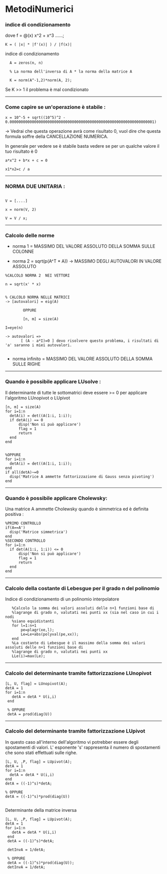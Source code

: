 # MetodiNumerici

<h3> indice di condizionamento </h3>
  
dove f = @(x) x^2 + x^3 ......;

```  
K = ( |x| * |f'(x)| ) / |f(x)|
```

indice di condizionamento <Matrice>

```
  A = zeros(n, n)

  % La norma dell'inversa di A * la norma della matrice A

  K = norm(A^-1,2)*norm(A, 2);
```

  Se K >> 1 il problema è mal condizionato

  ------------

  <h3> Come capire se un'operazione è stabile : </h3> 

  ```
  x = 10^-5 + sqrt((10^5)^2 - 0.00000000000000000000000000000000000000000000000000000000000000001)
  ```
  
  -> Vedrai che questa operazione avrà come risultato 0, vuol dire che questa formula soffre della CANCELLAZIONE NUMERICA.
  
  In generale per vedere se è stabile basta vedere se per un qualche valore il tuo risultato è 0
  
  ```
  a*x^2 + b*x + c = 0
  
  x1*x2=c / a
  
  ```
  
  --------------
  
  <h3> NORMA DUE UNITARIA : </h3>
  
  ```
 
 V = [....]
  
 x = norm(V, 2)
  
 V = V / x;
  
 ```
  
 -------------
  
  <h3> Calcolo delle norme </h3> 
  
  
 * norma 1 = MASSIMO DEL VALORE ASSOLUTO DELLA SOMMA SULLE COLONNE
  
 * norma 2 = sqrt(p(A^T * A)) -> MASSIMO DEGLI AUTOVALORI IN VALORE ASSOLUTO 
  ```
  %CALCOLO NORMA 2  NEI VETTORI 
  
  n = sqrt(x' * x)
  
  
  % CALCOLO NORMA NELLE MATRICI
  -> [autovalori] = eig(A)
  
          OPPURE 
  
          [n, m] = size(A)
  
  I=eye(n)
  
  -> autovalori => 
         [ (A - a*I)=0 ] devo risolvere questo problema, i risultati di 'a' saranno i miei autovalori.
    
  ```
  * norma infinito = MASSIMO DEL VALORE ASSOLUTO DELLA SOMMA SULLE RIGHE

-----------------
  <h3> Quando è possibile applicare LUsolve : </h3>
  
  Il determinante di tutte le sottomatrici deve essere >= 0 per applicare l'algoritmo LUnopivot o LUpivot 
  
  ```
  [n, m] = size(A)
  for i=1:n
    detA(i) = det((A(1:i, 1:i));
    if detA(i) == 0
        disp('Non si può applicare')
        flag = 1
        return
    end
  end
                           
                           
%OPPURE
  for i=1:n
    detA(i) = det((A(1:i, 1:i));
  end
  if all(detA)~=0
    disp('Matrice A ammette fattorizzazione di Gauss senza pivoting')
  end

```

-----------------

  <h3> Quando è possibile applicare Cholewsky: </h3>
  
  Una matrice A ammette Cholewsky quando è simmetrica ed è definita positiva : 
  
  ```
  %PRIMO CONTROLLO
  if(A==A')
    disp('Matrice simmetrica')
  end
  %SECONDO CONTROLLO 
  for i=1:n
    if det(A(1:i, 1:i)) <= 0
        disp('Non si può applicare')
        flag = 1
        return
    end
  end
  ```
  
  ---------------------------------
 
 <h3> Calcolo della costante di Lebesgue per il grado n del polinomio </h3> 
 
 Indice di condizionamento di un polinomio interpolatore
 
 ```
    %Calcolo la somma dei valori assoluti delle n+1 funzioni base di
    %lagrange di grado n, valutati nei punti xx (sia nel caso in cui i nodi
    %siano equidistanti
    for l=1:n+1        
        pe=plagr(xe,l);
        Le=Le+abs(polyval(pe,xx));
    end
    %La costante di Lebesgue è il massimo della somma dei valori assoluti delle n+1 funzioni base di
    %lagrange di grado n, valutati nei punti xx
    LLe(i)=max(Le);
```

----------------------------
 <h3> Calcolo del determinante tramite fattorizzazione LUnopivot</h3>
 
 
 ```
 [L, U, flag] = LUnopivot(A);
 detA = 1
 for i=1:n
    detA = detA * U(i,i)
  end
  
  % OPPURE
  detA = prod(diag(U))

 ```
 
 ----------------------------
 <h3> Calcolo del determinante tramite fattorizzazione LUpivot</h3>
 
 In questo caso all'interno dell'algoritmo vi potrebber essere degli spostamenti di valori. L' esponente 's' rappresenta il numero di spostamenti che sono stati effettuati sulle righe.
 
 
 
  ```
 [L, U, ,P, flag] = LUpivot(A);
 detA = 1
 for i=1:n
    detA = detA * U(i,i)
  end
  detA = ((-1)^s)*detA;
  
  % OPPURE
  detA = ((-1)^s)*prod(diag(U))


 ```
 
 Determinante della matrice inversa 
 
 ```
 [L, U, ,P, flag] = LUpivot(A);
 detA = 1
 for i=1:n
    detA = detA * U(i,i)
  end
  detA = ((-1)^s)*detA;
  
  detInvA = 1/detA;
  
  % OPPURE
  detA = ((-1)^s)*prod(diag(U));
  detInvA = 1/detA;
  
 ```
 
